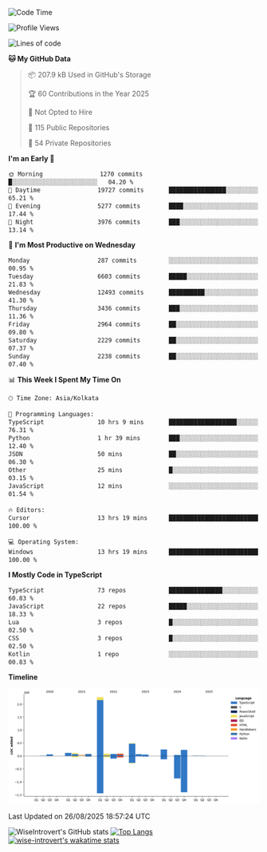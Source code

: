 <!--START_SECTION:waka-->
![Code Time](http://img.shields.io/badge/Code%20Time-2%2C459%20hrs%202%20mins-blue)

![Profile Views](http://img.shields.io/badge/Profile%20Views-0-blue)

![Lines of code](https://img.shields.io/badge/From%20Hello%20World%20I%27ve%20Written-4.0%20million%20lines%20of%20code-blue)

**🐱 My GitHub Data** 

> 📦 207.9 kB Used in GitHub's Storage 
 > 
> 🏆 60 Contributions in the Year 2025
 > 
> 🚫 Not Opted to Hire
 > 
> 📜 115 Public Repositories 
 > 
> 🔑 54 Private Repositories 
 > 
**I'm an Early 🐤** 

```text
🌞 Morning                1270 commits        █░░░░░░░░░░░░░░░░░░░░░░░░   04.20 % 
🌆 Daytime                19727 commits       ████████████████░░░░░░░░░   65.21 % 
🌃 Evening                5277 commits        ████░░░░░░░░░░░░░░░░░░░░░   17.44 % 
🌙 Night                  3976 commits        ███░░░░░░░░░░░░░░░░░░░░░░   13.14 % 
```
📅 **I'm Most Productive on Wednesday** 

```text
Monday                   287 commits         ░░░░░░░░░░░░░░░░░░░░░░░░░   00.95 % 
Tuesday                  6603 commits        █████░░░░░░░░░░░░░░░░░░░░   21.83 % 
Wednesday                12493 commits       ██████████░░░░░░░░░░░░░░░   41.30 % 
Thursday                 3436 commits        ███░░░░░░░░░░░░░░░░░░░░░░   11.36 % 
Friday                   2964 commits        ██░░░░░░░░░░░░░░░░░░░░░░░   09.80 % 
Saturday                 2229 commits        ██░░░░░░░░░░░░░░░░░░░░░░░   07.37 % 
Sunday                   2238 commits        ██░░░░░░░░░░░░░░░░░░░░░░░   07.40 % 
```


📊 **This Week I Spent My Time On** 

```text
🕑︎ Time Zone: Asia/Kolkata

💬 Programming Languages: 
TypeScript               10 hrs 9 mins       ███████████████████░░░░░░   76.31 % 
Python                   1 hr 39 mins        ███░░░░░░░░░░░░░░░░░░░░░░   12.40 % 
JSON                     50 mins             ██░░░░░░░░░░░░░░░░░░░░░░░   06.30 % 
Other                    25 mins             █░░░░░░░░░░░░░░░░░░░░░░░░   03.15 % 
JavaScript               12 mins             ░░░░░░░░░░░░░░░░░░░░░░░░░   01.54 % 

🔥 Editors: 
Cursor                   13 hrs 19 mins      █████████████████████████   100.00 % 

💻 Operating System: 
Windows                  13 hrs 19 mins      █████████████████████████   100.00 % 
```

**I Mostly Code in TypeScript** 

```text
TypeScript               73 repos            ███████████████░░░░░░░░░░   60.83 % 
JavaScript               22 repos            █████░░░░░░░░░░░░░░░░░░░░   18.33 % 
Lua                      3 repos             █░░░░░░░░░░░░░░░░░░░░░░░░   02.50 % 
CSS                      3 repos             █░░░░░░░░░░░░░░░░░░░░░░░░   02.50 % 
Kotlin                   1 repo              ░░░░░░░░░░░░░░░░░░░░░░░░░   00.83 % 
```



**Timeline**

![Lines of Code chart](https://raw.githubusercontent.com/wise-introvert/wise-introvert/master/assets/bar_graph.png)


 Last Updated on 26/08/2025 18:57:24 UTC
<!--END_SECTION:waka-->

![WiseIntrovert's GitHub stats](https://github-readme-stats.vercel.app/api?username=wise-introvert&count_private=true&show_icons=true)
[![Top Langs](https://github-readme-stats.vercel.app/api/top-langs/?username=wise-introvert&langs_count=10)](https://github.com/anuraghazra/github-readme-stats)
[![wise-introvert's wakatime stats](https://github-readme-stats.vercel.app/api/wakatime?username=wiseintrovert)](https://github.com/anuraghazra/github-readme-stats)
